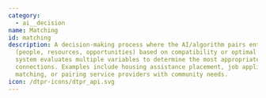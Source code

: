 ```yaml
---
category:
  - ai__decision
name: Matching
id: matching
description: A decision-making process where the AI/algorithm pairs entities
  (people, resources, opportunities) based on compatibility or optimal fit. The
  system evaluates multiple variables to determine the most appropriate
  connections. Examples include housing assistance placement, job applicant
  matching, or pairing service providers with community needs.
icon: /dtpr-icons/dtpr_api.svg
---
```

